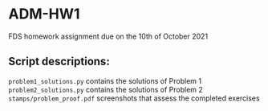# ADM-HW1
FDS homework assignment due on the 10th of October 2021

## Script descriptions:
`problem1_solutions.py` contains the solutions of Problem 1\
`problem2_solutions.py` contains the solutions of Problem 2\
`stamps/problem_proof.pdf` screenshots that assess the completed exercises
